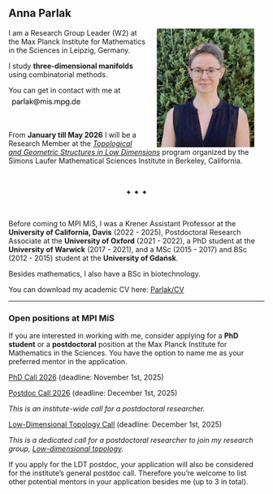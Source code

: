 ## Anna Parlak

<img align="right" style="width: 20vw; margin: 0px 20px" src="files/IMG_1078.jpeg">

I am a Research Group Leader (W2) at the Max Planck Institute for Mathematics in the Sciences in Leipzig, Germany. 

I study __three-dimensional manifolds__ using combinatorial methods.

You can get in contact with me at <img src="files/MPI_email2.jpg" width="150" alt="email">  

&nbsp; 

From __January till May 2026__ I will be a Research Member at the [_Topological and Geometric Structures in Low Dimensions_](https://www.slmath.org/programs/368) program organized by the Simons Laufer Mathematical Sciences Institute in Berkeley, California. 

&nbsp; 

<p align="center">✦ ✦ ✦</p>

&nbsp; 


Before coming to MPI MiS, I was a Krener Assistant Professor at the __University of California, Davis__ (2022 - 2025), Postdoctoral Research Associate at the __University of Oxford__ (2021 - 2022), a PhD student at the __University of Warwick__ (2017 - 2021), and a MSc (2015 - 2017) and BSc (2012 - 2015) student at the __University of Gdańsk__. 

Besides mathematics, I also have a BSc in biotechnology. 

You can download my academic CV here: [Parlak/CV](files/Parlak_CV_Oct2025_AmE.pdf)

---

### Open positions at MPI MiS

If you are interested in working with me, consider applying for a __PhD student__ or a __postdoctoral__ position at the Max Planck Institute for Mathematics in the Sciences. You have the option to name me as your preferred mentor in the application.

[PhD Call 2026](https://www.mis.mpg.de/career/imprs/apply) (deadline: November 1st, 2025)

[Postdoc Call 2026](https://www.mis.mpg.de/career/postdoc) (deadline: December 1st, 2025)

_This is an institute-wide call for a postdoctoral researcher._ 

[Low-Dimensional Topology Call](https://www.mis.mpg.de/career/postdoctoral-research-scientist-low-dimensional-topology-dynamics) (deadline: December 1st, 2025)

_This is a dedicated call for a postdoctoral researcher to join my research group, [Low-dimensional topology](https://www.mis.mpg.de/low-dimensional-topology)._ 

If you apply for the LDT postdoc, your application will also be considered for the institute’s general postdoc call. Therefore you’re welcome to list other potential mentors in your application besides me (up to 3 in total).

<!--
### Upcoming talks

* March 4, 2025: Geometry & Topology Seminar @ Yale University-->



